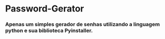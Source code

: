 <h1> Password-Gerator </h1>

<h3> Apenas um simples gerador de senhas utilizando a linguagem python e sua biblioteca Pyinstaller. </h3>
